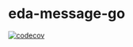 # eda-message-go

[![codecov](https://codecov.io/gh/devworlds/eda-message-go/branch/main/graph/badge.svg)](https://codecov.io/gh/devworlds/eda-message-go)